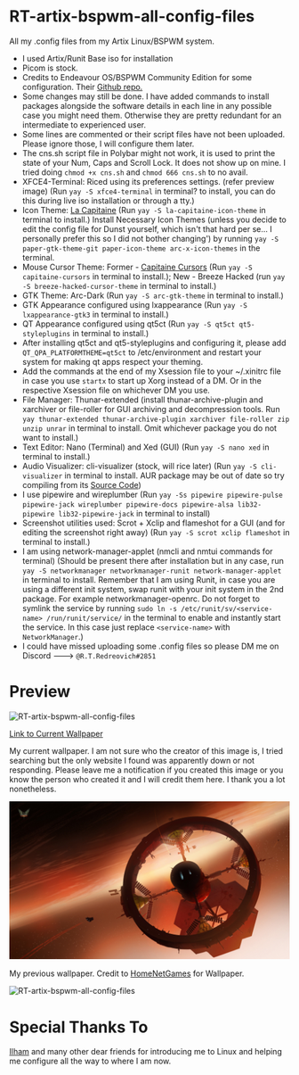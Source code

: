 # RT-artix-bspwm-all-config-files
All my .config files from my Artix Linux/BSPWM system.

- I used Artix/Runit Base iso for installation
- Picom is stock.
- Credits to Endeavour OS/BSPWM Community Edition for some configuration. Their [Github repo.](https://github.com/EndeavourOS-Community-Editions/bspwm)
- Some changes may still be done. I have added commands to install packages alongside the software details in each line in any possible case you might need them. Otherwise they are pretty redundant for an intermediate to experienced user.
- Some lines are commented or their script files have not been uploaded. Please ignore those, I will configure them later.
- The cns.sh script file in Polybar might not work, it is used to print the state of your Num, Caps and Scroll Lock. It does not show up on mine. I tried doing `chmod +x cns.sh` and `chmod 666 cns.sh` to no avail.
- XFCE4-Terminal: Riced using its preferences settings. (refer preview image) (Run `yay -S xfce4-terminal` in terminal? to install, you can do this during live iso installation or through a tty.)
- Icon Theme: [La Capitaine](https://store.kde.org/p/1148695/) (Run `yay -S la-capitaine-icon-theme` in terminal to install.) Install Necessary Icon Themes (unless you decide to edit the config file for Dunst yourself, which isn't that hard per se... I personally prefer this so I did not bother changing') by running `yay -S paper-gtk-theme-git paper-icon-theme arc-x-icon-themes` in the terminal.
- Mouse Cursor Theme: Former - [Capitaine Cursors](https://store.kde.org/p/1148692) (Run `yay -S capitaine-cursors` in terminal to install.); New - Breeze Hacked (run `yay -S breeze-hacked-cursor-theme` in terminal to install.)
- GTK Theme: Arc-Dark (Run `yay -S arc-gtk-theme` in terminal to install.)
- GTK Appearance configured using lxappearance (Run `yay -S lxappearance-gtk3` in terminal to install.)
- QT Appearance configured using qt5ct (Run `yay -S qt5ct qt5-styleplugins` in terminal to install.)
- After installing qt5ct and qt5-styleplugins and configuring it, please add `QT_QPA_PLATFORMTHEME=qt5ct` to /etc/environment and restart your system for making qt apps respect your theming.
- Add the commands at the end of my Xsession file to your ~/.xinitrc file in case you use `startx` to start up Xorg instead of a DM. Or in the respective Xsession file on whichever DM you use.
- File Manager: Thunar-extended (install thunar-archive-plugin and xarchiver or file-roller for GUI archiving and decompression tools. Run `yay thunar-extended thunar-archive-plugin xarchiver file-roller zip unzip unrar` in terminal to install. Omit whichever package you do not want to install.)
- Text Editor: Nano (Terminal) and Xed (GUI) (Run `yay -S nano xed` in terminal to install.)
- Audio Visualizer: cli-visualizer (stock, will rice later) (Run `yay -S cli-visualizer` in terminal to install. AUR package may be out of date so try compiling from its [Source Code](https://github.com/dpayne/cli-visualizer))
- I use pipewire and wireplumber (Run `yay -Ss pipewire pipewire-pulse pipewire-jack wireplumber pipewire-docs pipewire-alsa lib32-pipewire lib32-pipewire-jack` in terminal to install)
- Screenshot utilities used: Scrot + Xclip and flameshot for a GUI (and for editing the screenshot right away) (Run `yay -S scrot xclip flameshot` in terminal to install.)
- I am using network-manager-applet (nmcli and nmtui commands for terminal) (Should be present there after installation but in any case, run `yay -S networkmanager networkmanager-runit network-manager-applet` in terminal to install. Remember that I am using Runit, in case you are using a different init system, swap runit with your init system in the 2nd package. For example networkmanager-openrc. Do not forget to symlink the service by running `sudo ln -s /etc/runit/sv/<service-name> /run/runit/service/` in the terminal to enable and instantly start the service. In this case just replace `<service-name>` with `NetworkManager`.)
- I could have missed uploading some .config files so please DM me on Discord ---> `@R.T.Redreovich#2851`

# Preview

![RT-artix-bspwm-all-config-files]()

[Link to Current Wallpaper](https://raw.githubusercontent.com/Red1922/RT-artix-bspwm-all-config-files/main/Wallpapers/Elite-Dangerous-Space-Station.jpg)

My current wallpaper.
I am not sure who the creator of this image is, I tried searching but the only website I found was apparently down or not responding. Please leave me a notification if you created this image or you know the person who created it and I will credit them here. I thank you a lot nonetheless.

![RT-artix-bspwm-all-config-files](https://raw.githubusercontent.com/Red1922/RT-artix-bspwm-all-config-files/main/Wallpapers/Elite-Dangerous-Space-Station.jpg)

My previous wallpaper.
Credit to [HomeNetGames](https://www.homenetgames.com/) for Wallpaper.

![RT-artix-bspwm-all-config-files](https://raw.githubusercontent.com/Red1922/RT-artix-bspwm-all-config-files/main/Wallpapers]]/pirate.jpg)


# Special Thanks To

[Ilham](https://github.com/ilhamisbored/bspwm-dotfiles) and many other dear friends for introducing me to Linux and helping me configure all the way to where I am now.
